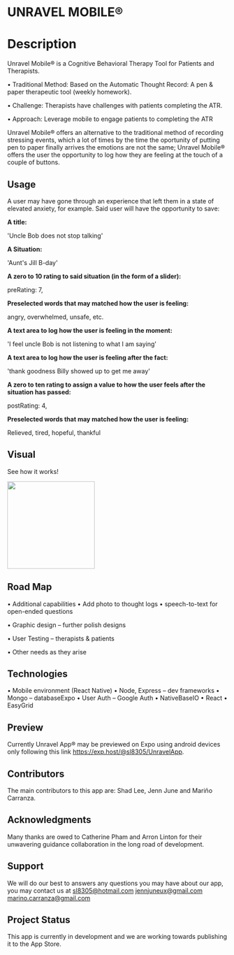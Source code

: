 # **UNRAVEL MOBILE®**

# **Description**

Unravel Mobile® is a Cognitive Behavioral Therapy Tool for Patients and Therapists.

•  Traditional Method: Based on the Automatic Thought Record: A pen & paper therapeutic tool (weekly    homework).

•  Challenge: Therapists have challenges with patients completing the ATR. 

•  Approach: Leverage mobile to engage patients to completing the ATR

Unravel Mobile® offers an alternative to the traditional method of recording stressing events, which a lot of times by the time the oportunity of putting pen to paper finally arrives the emotions are not the same; Unravel Mobile® offers the user the opportunity to log how they are feeling at the touch of a couple of buttons.

## **Usage**
A user may have gone through an experience that left them in a state of elevated anxiety, for example.
Said user will have the opportunity to save:

**A title:** 

'Uncle Bob does not stop talking'

**A Situation:**

'Aunt's Jill B-day'

**A zero to 10 rating to said situation (in the form of a slider):**

preRating: 7,

**Preselected words that may matched how the user is feeling:**

angry, overwhelmed, unsafe, etc.

**A text area to log how the user is feeling in the moment:**

'I feel uncle Bob is not listening to what I am saying'

**A text area to log how the user is feeling after the fact:**

'thank goodness Billy showed up to get me away'

**A zero to ten rating to assign a value to how the user feels after the situation has passed:**

postRating: 4,

**Preselected words that may matched how the user is feeling:**

Relieved, tired, hopeful, thankful

## **Visual**
See how it works!

<img src="./public/assets/images/demoday.gif" width="200px">

## **Road Map**

•  Additional capabilities 
    •  Add photo to thought logs 
    •  speech-to-text for open-ended questions

•  Graphic design – further polish designs

•  User Testing – therapists & patients

•  Other needs as they arise

## **Technologies**
•  Mobile environment (React Native)
•  Node, Express – dev frameworks
•  Mongo – databaseExpo
•  User Auth – Google Auth
•  NativeBaseIO
•  React
•  EasyGrid

## **Preview**
Currently Unravel App® may be previewed on Expo using android devices only following this link https://exp.host/@sl8305/UnravelApp.

## **Contributors**
The main contributors to this app are:
Shad Lee, Jenn June and Mariño Carranza.

## **Acknowledgments**
Many thanks are owed to Catherine Pham and Arron Linton for their unwavering guidance collaboration in the long road of development.


## **Support**
We will do our best to answers any questions you may have about our app, you may contact us at
sl8305@hotmail.com
jennjuneux@gmail.com
marino.carranza@gmail.com

## **Project Status**
This app is currently in development and we are working towards publishing it to the App Store.



